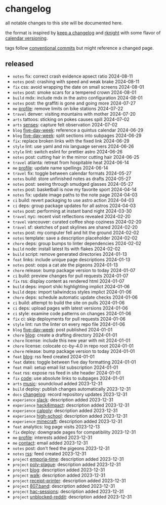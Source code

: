 # changelog

all notable changes to this site will be documented here.

the format is inspired by [keep a changelog][changelog] and [rknight][rknight]
with some flavor of [calendar versioning][calver].

tags follow [conventional commits][commits] but might reference a changed page.

## released

- `notes` fix: correct crash evidence apsect ratio 2024-08-11
- `notes` post: crashing with speed and weak brake 2024-08-11
- `fix` css: avoid wrapping the date on small screens 2024-08-01
- `notes` post: smoke scars for a tempered crown 2024-08-01
- `build` mdx: include mdx in the astro configuration 2024-08-01
- `notes` post: the graffiti is gone and going more 2024-07-27
- `me` [profile][profile]: remove limits on bike stations 2024-07-22
- `travel` denver: visiting mountains with mother 2024-07-20
- `arts` tattoos: sticking on pokes causes spill 2024-07-02
- `arts` [senses][senses]: capture felt observation 2024-07-02
- `blog` [five-day-week][five-day-week]: reference a quintus calendar 2024-06-29
- `blog` [five-day-week][five-day-week]: split sections into subpages 2024-06-29
- `fix`: replace broken links with the fixed link 2024-06-29
- `style` lint: use yaml and nix language servers 2024-06-26
- `style` lint: switch eslint for prettier astro 2024-06-26
- `notes` post: cutting hair in the mirror cutting hair 2024-06-25
- `travel` atlanta: retreat from hospitable heat 2024-06-14
- `me` [profile][profile]: update name spellings 2024-06-14
- `travel` fix: toggle between calendar formats 2024-05-27
- `notes` build: store unfinished notes as drafts 2024-05-27
- `notes` post: seeing through smudged glasses 2024-05-27
- `notes` post: basketball is now my favorite sport 2024-04-14
- `notes` fix: update image paths to the note page 2024-04-03
- `ci` build: revert packaging to use astro action 2024-04-03
- `ci` deps: group package updates for all astros 2024-04-03
- `notes` post: performing at instant band night 2024-03-30
- `travel` nyc: recent visit reflections revealed 2024-02-20
- `travel` vancouver: curated coffee shop coziness 2024-02-20
- `travel` sf: sketches of past skylines are shared 2024-02-20
- `notes` post: my computer fell and hit the ground 2024-02-02
- `notes` template: save a description placeholder 2024-02-02
- `chore` deps: group bumps to linter dependencies 2024-02-02
- `build` node: install latest lts with flakes 2024-02-02
- `build` script: remove generated directories 2024-01-13
- `feat` links: include unique page descriptions 2024-01-13
- `notes` post: oops a cat ate the pigeons 2024-01-13
- `chore` release: bump package version to today 2024-01-07
- `ci` build: preview changes for pull requests 2024-01-07
- `fix` rss: display content as rendered html 2024-01-07
- `build` deps: import shiki highlighting implict 2024-01-06
- `build` deps: import tailwindcss styles implict 2024-01-06
- `chore` deps: schedule automatic update checks 2024-01-06
- `ci` build: attempt to build the site on pulls 2024-01-06
- `ci` deps: upload pages with latest versions 2024-01-06
- `ci` style: examine code patterns on changes 2024-01-06
- `fix` ci: skip deployments for pull requests 2024-01-06
- `style` lint: run the linter on every repo file 2024-01-06
- `blog` [five-day-week][five-day-week]: post published 2024-01-01
- `chore` [blog]: create a drafting directory 2024-01-01
- `chore` license: include this new year with mit 2024-01-01
- `chore` license: colocate cc-by-4.0 in repo root 2024-01-01
- `chore` release: bump package version to today 2024-01-01
- `feat` [blog][blog]: rss feed created 2024-01-01
- `feat` dates: toggle between five day formatting 2024-01-01
- `feat` mail: setup email list subscription 2024-01-01
- `feat` rss: expose rss feed in site header 2024-01-01
- `fix` [code][code]: use absolute links to subpages 2024-01-01
- `arts` [music][music]: soundcloud added 2023-12-31
- `build` deploy: publish changes automatically 2023-12-31
- `docs` [changelog]: record repository updates 2023-12-31
- `experience` [slack][slack]: description added 2023-12-31
- `experience` [hack4impact][hack4impact]: description added 2023-12-31
- `experience` [calpoly][calpoly]: description added 2023-12-31
- `experience` [high-school][high-school]: description added 2023-12-31
- `experience` [minecraft][minecraft]: description added 2023-12-31
- `feat` analytics: log page visits 2023-12-13
- `fix` deploy: downgrade pages for compatibility 2023-12-31
- `me` [profile][profile]: interests added 2023-12-31
- `me` [contact][contact]: email added 2023-12-31
- `notes` post: don't feed the pigeons 2023-12-31
- `notes` [rss][notes]: feed created 2023-12-31
- `project` [emporia-time][emporia-time]: description added 2023-12-31
- `project` [poly-plague][poly-plague]: description added 2023-12-31
- `project` [blog][blog]: description added 2023-12-31
- `project` [walk][walk]: description added 2023-12-31
- `project` [receipt-printer][receipt-printer]: description added 2023-12-31
- `project` [807.band][807.band]: description added 2023-12-31
- `project` [hac-sessions][hac-sessions]: description added 2023-12-31
- `project` [unblocked-reddit][unblocked-reddit]: description added 2023-12-31

<!-- a collection of links -->

[calver]: https://calver.org
[changelog]: https://keepachangelog.com/en/1.1.0/
[commits]: https://www.conventionalcommits.org/en/v1.0.0/
[rknight]: https://rknight.me/log/

<!-- a collection of pages -->

[807.band]: https://o526.net/code/807
[blog]: https://o526.net/code/blog
[calpoly]: https://o526.net/code/calpoly
[code]: https://o526.net/code
[contact]: https://o526.net/me/contact
[emporia-time]: https://o526.net/code/emporia-time
[hac-sessions]: https://o526.net/code/hac-sessions
[hack4impact]: https://o526.net/code/hack4impact
[high-school]: https://o526.net/code/high-school
[minecraft]: https://o526.net/code/minecraft
[music]: https://o526.net/arts#musical-notes
[notes]: https://o526.net/blog/note
[poly-plague]: https://o526.net/code/poly-plague
[profile]: https://o526.net/me/profile
[receipt-printer]: https://o526.net/code/receipt-printer
[senses]: https://o526.net/arts/senses
[slack]: https://o526.net/code/slack
[unblocked-reddit]: https://o526.net/code/unblocked-reddit
[walk]: https://o526.net/code/walk

<!-- a collection of posts -->

[five-day-week]: https://o526.net/blog/post/five-day-week
